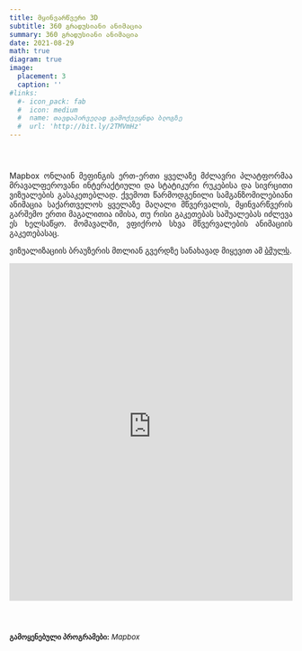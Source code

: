 ```yaml
---
title: მყინვარწვერი 3D
subtitle: 360 გრადუსიანი ანიმაცია
summary: 360 გრადუსიანი ანიმაცია
date: 2021-08-29
math: true
diagram: true
image: 
  placement: 3
  caption: ''
#links:
  #- icon_pack: fab
  #  icon: medium
  #  name: თავდაპირველად გამოქვეყნდა ბლოგზე
  #  url: 'http://bit.ly/2TMVmHz'
---
```


<style>

img {
    pointer-events: none;
  -webkit-touch-callout: none;
}

</style>

<p style="padding: 0 7em 2em 0;"></p>

<p align="justify">
    Mapbox ონლაინ მეფინგის ერთ-ერთი ყველაზე მძლავრი პლატფორმაა მრავალფეროვანი ინტერაქტიული და სტატიკური რუკებისა და სივრცითი ვიზუალების გასაკეთებლად. ქვემოთ წარმოდგენილი სამგანზომილებიანი ანიმაცია საქართველოს ყველაზე მაღალი მწვერვალის, მყინვარწვერის გარშემო ერთი მაგალითია იმისა, თუ რისი გაკეთებას საშუალებას იძლევა ეს ხელსაწყო. მომავალში, ვფიქრობ სხვა მწვერვალების ანიმაციის გაკეთებასაც.
</p>

<p align="justify">
    ვიზუალიზაციის ბრაუზერის მთლიან გვერდზე სანახავად მიყევით ამ <a href="https://meteor-lumbar-menu.glitch.me/">ბმულს</a>.</p>
    
<iframe src="https://meteor-lumbar-menu.glitch.me/" style="border:0px #ffffff none;" name="myiFrame" scrolling="no" frameborder="1" marginheight="0px" marginwidth="0px" height="600px" width="100%" allowfullscreen></iframe>
<p style="padding: 0 7em 2em 0;"></p>

<font size="2">
    <b>გამოყენებული პროგრამები:</b> <i>Mapbox</i>
</font>